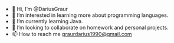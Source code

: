 - 👋 Hi, I’m @DariusGraur
- 👀 I’m interested in learning more about programming languages.
- 🌱 I’m currently learning Java.
- 💞️ I’m looking to collaborate on homework and personal projects.
- 📫 How to reach me graurdarius1990@gmail.com

<!---
DariusGraur/DariusGraur is a ✨ special ✨ repository because its `README.md` (this file) appears on your GitHub profile.
You can click the Preview link to take a look at your changes.
--->
